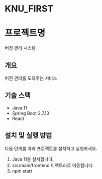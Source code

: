 # KNU_FIRST

# 프로젝트명

버전 관리 시스템 

## 개요

버전 관리를 도와주는 서비스

## 기술 스택

- Java 11
- Spring Boot 2.7.13
- React 

## 설치 및 실행 방법

다음 단계를 따라 프로젝트를 설치하고 실행하세요.

1. Java 11을 설치합니다.
2. src/main/frontend 디렉토리로 이동합니다.
3. npm start 
